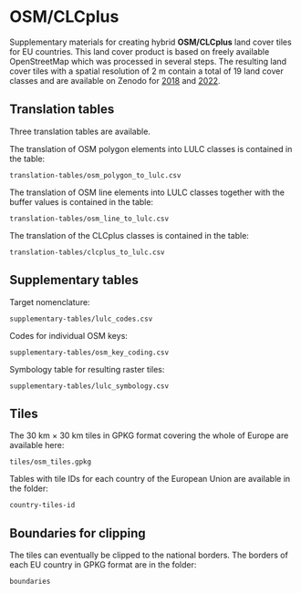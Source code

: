 # OSM/CLCplus
Supplementary materials for creating hybrid **OSM/CLCplus** land cover tiles for EU countries. This land cover product is based on freely available OpenStreetMap which was processed in several steps. The resulting land cover tiles with a spatial resolution of 2 m contain a total of 19 land cover classes and are available on Zenodo for [2018](https://zenodo.org/records/15039460) and [2022](https://doi.org/10.5281/zenodo.15639392).

## Translation tables
Three translation tables are available.

The translation of OSM polygon elements into LULC classes is contained in the table:

``translation-tables/osm_polygon_to_lulc.csv``

The translation of OSM line elements into LULC classes together with the buffer values is contained in the table:

``translation-tables/osm_line_to_lulc.csv``

The translation of the CLCplus classes is contained in the table:

``translation-tables/clcplus_to_lulc.csv``

## Supplementary tables
Target nomenclature:

``supplementary-tables/lulc_codes.csv``

Codes for individual OSM keys:

``supplementary-tables/osm_key_coding.csv``

Symbology table for resulting raster tiles:

``supplementary-tables/lulc_symbology.csv``

## Tiles
The 30 km × 30 km tiles in GPKG format covering the whole of Europe are available here:

``tiles/osm_tiles.gpkg``

Tables with tile IDs for each country of the European Union are available in the folder:

``country-tiles-id``

## Boundaries for clipping
The tiles can eventually be clipped to the national borders. The borders of each EU country in GPKG format are in the folder:

``boundaries``
